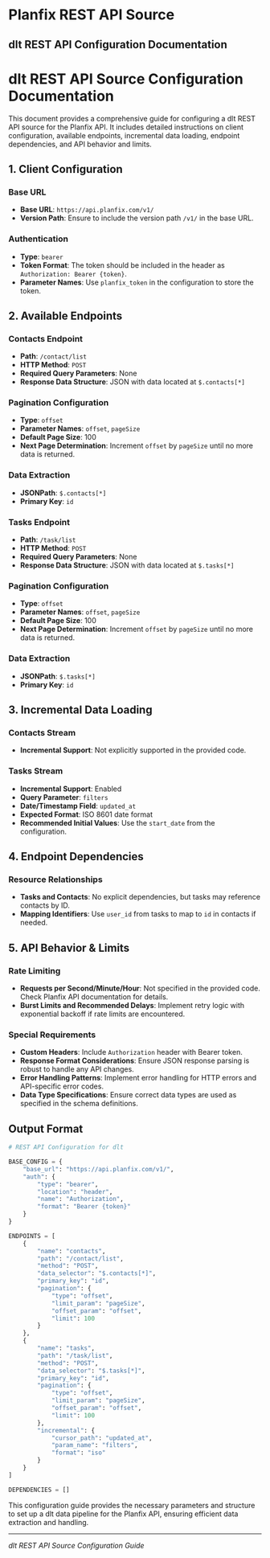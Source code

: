 # Planfix REST API Source

## dlt REST API Configuration Documentation

# dlt REST API Source Configuration Documentation

This document provides a comprehensive guide for configuring a dlt REST API source for the Planfix API. It includes detailed instructions on client configuration, available endpoints, incremental data loading, endpoint dependencies, and API behavior and limits.

## 1. Client Configuration

### Base URL
- **Base URL**: `https://api.planfix.com/v1/`
- **Version Path**: Ensure to include the version path `/v1/` in the base URL.

### Authentication
- **Type**: `bearer`
- **Token Format**: The token should be included in the header as `Authorization: Bearer {token}`.
- **Parameter Names**: Use `planfix_token` in the configuration to store the token.

## 2. Available Endpoints

### Contacts Endpoint
- **Path**: `/contact/list`
- **HTTP Method**: `POST`
- **Required Query Parameters**: None
- **Response Data Structure**: JSON with data located at `$.contacts[*]`

### Pagination Configuration
- **Type**: `offset`
- **Parameter Names**: `offset`, `pageSize`
- **Default Page Size**: 100
- **Next Page Determination**: Increment `offset` by `pageSize` until no more data is returned.

### Data Extraction
- **JSONPath**: `$.contacts[*]`
- **Primary Key**: `id`

### Tasks Endpoint
- **Path**: `/task/list`
- **HTTP Method**: `POST`
- **Required Query Parameters**: None
- **Response Data Structure**: JSON with data located at `$.tasks[*]`

### Pagination Configuration
- **Type**: `offset`
- **Parameter Names**: `offset`, `pageSize`
- **Default Page Size**: 100
- **Next Page Determination**: Increment `offset` by `pageSize` until no more data is returned.

### Data Extraction
- **JSONPath**: `$.tasks[*]`
- **Primary Key**: `id`

## 3. Incremental Data Loading

### Contacts Stream
- **Incremental Support**: Not explicitly supported in the provided code.

### Tasks Stream
- **Incremental Support**: Enabled
- **Query Parameter**: `filters`
- **Date/Timestamp Field**: `updated_at`
- **Expected Format**: ISO 8601 date format
- **Recommended Initial Values**: Use the `start_date` from the configuration.

## 4. Endpoint Dependencies

### Resource Relationships
- **Tasks and Contacts**: No explicit dependencies, but tasks may reference contacts by ID.
- **Mapping Identifiers**: Use `user_id` from tasks to map to `id` in contacts if needed.

## 5. API Behavior & Limits

### Rate Limiting
- **Requests per Second/Minute/Hour**: Not specified in the provided code. Check Planfix API documentation for details.
- **Burst Limits and Recommended Delays**: Implement retry logic with exponential backoff if rate limits are encountered.

### Special Requirements
- **Custom Headers**: Include `Authorization` header with Bearer token.
- **Response Format Considerations**: Ensure JSON response parsing is robust to handle any API changes.
- **Error Handling Patterns**: Implement error handling for HTTP errors and API-specific error codes.
- **Data Type Specifications**: Ensure correct data types are used as specified in the schema definitions.

## Output Format

```python
# REST API Configuration for dlt

BASE_CONFIG = {
    "base_url": "https://api.planfix.com/v1/",
    "auth": {
        "type": "bearer",
        "location": "header",
        "name": "Authorization",
        "format": "Bearer {token}"
    }
}

ENDPOINTS = [
    {
        "name": "contacts",
        "path": "/contact/list",
        "method": "POST",
        "data_selector": "$.contacts[*]",
        "primary_key": "id",
        "pagination": {
            "type": "offset",
            "limit_param": "pageSize",
            "offset_param": "offset",
            "limit": 100
        }
    },
    {
        "name": "tasks",
        "path": "/task/list",
        "method": "POST",
        "data_selector": "$.tasks[*]",
        "primary_key": "id",
        "pagination": {
            "type": "offset",
            "limit_param": "pageSize",
            "offset_param": "offset",
            "limit": 100
        },
        "incremental": {
            "cursor_path": "updated_at",
            "param_name": "filters",
            "format": "iso"
        }
    }
]

DEPENDENCIES = []
```

This configuration guide provides the necessary parameters and structure to set up a dlt data pipeline for the Planfix API, ensuring efficient data extraction and handling.

---
*dlt REST API Source Configuration Guide*